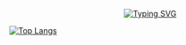 <p align="Center">
  <a href="https://git.io/typing-svg"><img src="https://readme-typing-svg.herokuapp.com?font=Crimson+Text&size=37&pause=500&color=7456F7&center=true&vCenter=true&multiline=true&width=435&height=100&lines=Hi!%2C+I'm+Wilklert+Garrido;Welcome+to+my+profile" alt="Typing SVG" /></a>
</p>

  [![Top Langs](https://github-readme-stats.vercel.app/api/top-langs/?username=Hideprogramming&layout=compact&theme=radical)](https://github.com/anuraghazra/github-readme-stats)


  

